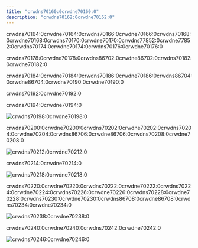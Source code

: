 ```yaml
---
title: "crwdns70160:0crwdne70160:0"
description: "crwdns70162:0crwdne70162:0"
---
```


crwdns70164:0crwdne70164:0crwdns70166:0crwdne70166:0crwdns70168:0crwdne70168:0crwdns70170:0crwdne70170:0crwdns77852:0crwdne77852:0crwdns70174:0crwdne70174:0crwdns70176:0crwdne70176:0

crwdns70178:0crwdne70178:0crwdns86702:0crwdne86702:0crwdns70182:0crwdne70182:0

crwdns70184:0crwdne70184:0crwdns70186:0crwdne70186:0crwdns86704:0crwdne86704:0crwdns70190:0crwdne70190:0

crwdns70192:0crwdne70192:0

crwdns70194:0crwdne70194:0

![crwdns70198:0crwdne70198:0](crwdns70196:0crwdne70196:0)

crwdns70200:0crwdne70200:0crwdns70202:0crwdne70202:0crwdns70204:0crwdne70204:0crwdns86706:0crwdne86706:0crwdns70208:0crwdne70208:0

![crwdns70212:0crwdne70212:0](crwdns70210:0crwdne70210:0)

crwdns70214:0crwdne70214:0

![crwdns70218:0crwdne70218:0](crwdns70216:0crwdne70216:0)

crwdns70220:0crwdne70220:0crwdns70222:0crwdne70222:0crwdns70224:0crwdne70224:0crwdns70226:0crwdne70226:0crwdns70228:0crwdne70228:0crwdns70230:0crwdne70230:0crwdns86708:0crwdne86708:0crwdns70234:0crwdne70234:0

![crwdns70238:0crwdne70238:0](crwdns70236:0crwdne70236:0)

crwdns70240:0crwdne70240:0crwdns70242:0crwdne70242:0

![crwdns70246:0crwdne70246:0](crwdns70244:0crwdne70244:0)
